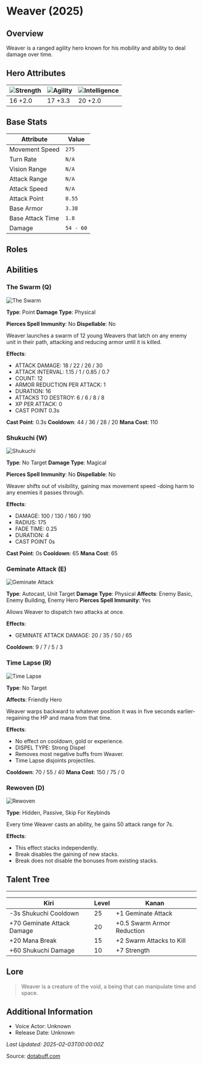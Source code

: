 # Weaver (2025)

## Overview
Weaver is a ranged agility hero known for his mobility and ability to deal damage over time.

## Hero Attributes
| ![Strength](https://www.dotabuff.com/assets/hero_str-c4c83daf6344eee5758e6634a6535394cdcf03a9a8292076260cbe42b76d1b4c.png) | ![Agility](https://www.dotabuff.com/assets/hero_agi-f7c48b4a53d1a3f879d97d7afce7326b01d4a1a053fec8ea922ac6bbbe7947d7.png) | ![Intelligence](https://www.dotabuff.com/assets/hero_int-b590a71ef3df24fd995abacac069e7dbf3ee126cc67d6969bb3bea8034124232.png) |
|------------------------|------------------------|----------------------------|
| 16 +2.0             | 17 +3.3              | 20 +2.0            |

## Base Stats
| Attribute | Value |
|-----------|-------|
| Movement Speed | `275` |
| Turn Rate | `N/A` |
| Vision Range | `N/A` |
| Attack Range | `N/A` |
| Attack Speed | `N/A` |
| Attack Point | `0.55` |
| Base Armor | `3.38` |
| Base Attack Time | `1.8` |
| Damage | `54 - 60` |

## Roles


## Abilities
### The Swarm (Q)
![The Swarm](https://www.dotabuff.com/assets/skills/weaver-the-swarm-5289-13bf89047a1eb29def27338bf4190fb4d87b65965048d0fbe64b5728114b1251.jpg)

**Type**: Point
**Damage Type**: Physical

**Pierces Spell Immunity**: No
**Dispellable**: No

Weaver launches a swarm of 12 young Weavers that latch on any enemy unit in their path, attacking and reducing armor until it is killed.

**Effects**:
- ATTACK DAMAGE: 18 / 22 / 26 / 30
- ATTACK INTERVAL: 1.15 / 1 / 0.85 / 0.7
- COUNT: 12
- ARMOR REDUCTION PER ATTACK: 1
- DURATION: 16
- ATTACKS TO DESTROY: 6 / 6 / 8 / 8
- XP PER ATTACK: 0
- CAST POINT 0.3s

**Cast Point**: 0.3s
**Cooldown**: 44 / 36 / 28 / 20
**Mana Cost**: 110



### Shukuchi (W)
![Shukuchi](https://www.dotabuff.com/assets/skills/weaver-shukuchi-5290-138a471e0882a76a8d842c22e613e4efa1454256f19e551e56c5fc4432d93410.jpg)

**Type**: No Target
**Damage Type**: Magical

**Pierces Spell Immunity**: No
**Dispellable**: No

Weaver shifts out of visibility, gaining max movement speed -doing harm to any enemies it passes through.

**Effects**:
- DAMAGE: 100 / 130 / 160 / 190
- RADIUS: 175
- FADE TIME: 0.25
- DURATION: 4
- CAST POINT 0s

**Cast Point**: 0s
**Cooldown**: 65
**Mana Cost**: 65



### Geminate Attack (E)
![Geminate Attack](https://www.dotabuff.com/assets/skills/weaver-geminate-attack-5291-eeb341e347415b24d7aac66dc72a35c57fd3a0f8576b0af5cb7a39e313756efb.jpg)

**Type**: Autocast, Unit Target
**Damage Type**: Physical
**Affects**: Enemy Basic, Enemy Building, Enemy Hero
**Pierces Spell Immunity**: Yes


Allows Weaver to dispatch two attacks at once.

**Effects**:
- GEMINATE ATTACK DAMAGE: 20 / 35 / 50 / 65


**Cooldown**: 9 / 7 / 5 / 3




### Time Lapse (R)
![Time Lapse](https://www.dotabuff.com/assets/skills/weaver-time-lapse-5292-cd2af99e7d671b26b7e7c1cc19eeae40ede75de0fe1eaca442df9fa8f8769d32.jpg)

**Type**: No Target

**Affects**: Friendly Hero



Weaver warps backward to whatever position it was in five seconds earlier-regaining the HP and mana from that time.

**Effects**:
- No effect on cooldown, gold or experience.
- DISPEL TYPE: Strong Dispel
- Removes most negative buffs from Weaver.
- Time Lapse disjoints projectiles.


**Cooldown**: 70 / 55 / 40
**Mana Cost**: 150 / 75 / 0



### Rewoven (D)
![Rewoven](https://www.dotabuff.com/assets/skills/default-5a612c460046882c6741f2fd3db0f48ae721d557d613f3dc4db7262a1bd5864a.jpg)

**Type**: Hidden, Passive, Skip For Keybinds





Every time Weaver casts an ability, he gains 50 attack range for 7s.

**Effects**:
- This effect stacks independently.
- Break disables the gaining of new stacks.
- Break does not disable the bonuses from existing stacks.








## Talent Tree
------------
Kiri | Level | Kanan
------|--------|-------
-3s Shukuchi Cooldown | 25 | +1 Geminate Attack
+70 Geminate Attack Damage | 20 | +0.5 Swarm Armor Reduction
+20 Mana Break | 15 | +2 Swarm Attacks to Kill
+60 Shukuchi Damage | 10 | +7 Strength

## Lore
> Weaver is a creature of the void, a being that can manipulate time and space.

## Additional Information
- Voice Actor: Unknown
- Release Date: Unknown

_Last Updated: 2025-02-03T00:00:00Z_

Source: [dotabuff.com](https://www.dotabuff.com/heroes/weaver/abilities)
